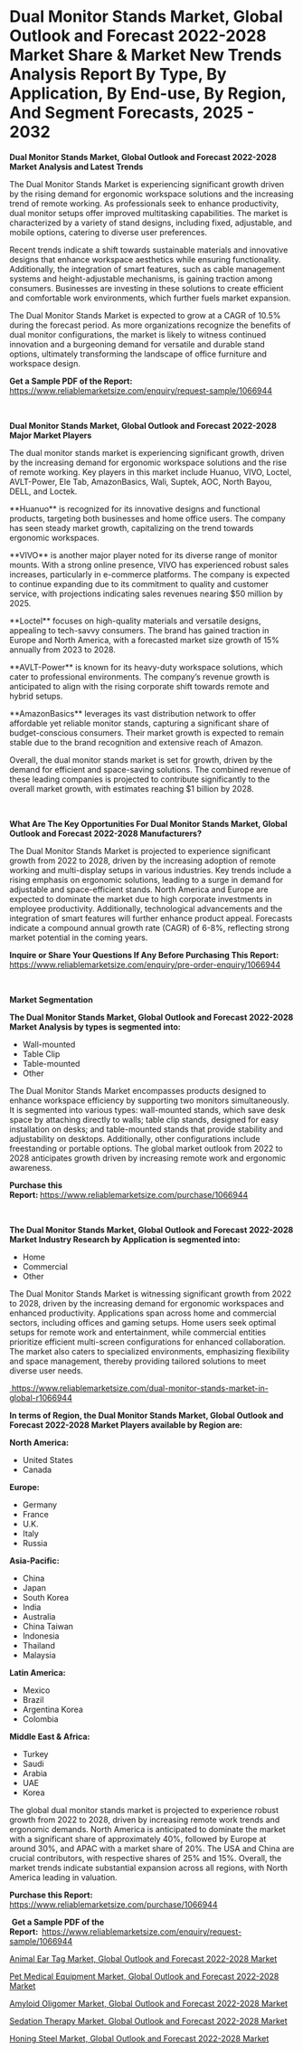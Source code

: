 <p><h1>Dual Monitor Stands Market, Global Outlook and Forecast 2022-2028 Market Share & Market New Trends Analysis Report By Type, By Application, By End-use, By Region, And Segment Forecasts, 2025 - 2032</h1></p><p><strong>Dual Monitor Stands Market, Global Outlook and Forecast 2022-2028 Market Analysis and Latest Trends</strong></p>
<p><p>The Dual Monitor Stands Market is experiencing significant growth driven by the rising demand for ergonomic workspace solutions and the increasing trend of remote working. As professionals seek to enhance productivity, dual monitor setups offer improved multitasking capabilities. The market is characterized by a variety of stand designs, including fixed, adjustable, and mobile options, catering to diverse user preferences.</p><p>Recent trends indicate a shift towards sustainable materials and innovative designs that enhance workspace aesthetics while ensuring functionality. Additionally, the integration of smart features, such as cable management systems and height-adjustable mechanisms, is gaining traction among consumers. Businesses are investing in these solutions to create efficient and comfortable work environments, which further fuels market expansion.</p><p>The Dual Monitor Stands Market is expected to grow at a CAGR of 10.5% during the forecast period. As more organizations recognize the benefits of dual monitor configurations, the market is likely to witness continued innovation and a burgeoning demand for versatile and durable stand options, ultimately transforming the landscape of office furniture and workspace design.</p></p>
<p><strong>Get a Sample PDF of the Report:&nbsp;</strong> <a href="https://www.reliablemarketsize.com/enquiry/request-sample/1066944?utm_campaign=2176&utm_medium=2&utm_source=Github&utm_content=ia&utm_term=21032025&utm_id=dual-monitor-stands-market-global-outlook-and-forecast-2022-2028">https://www.reliablemarketsize.com/enquiry/request-sample/1066944</a></p>
<p>&nbsp;</p>
<p><strong>Dual Monitor Stands Market, Global Outlook and Forecast 2022-2028 Major Market Players</strong></p>
<p><p>The dual monitor stands market is experiencing significant growth, driven by the increasing demand for ergonomic workspace solutions and the rise of remote working. Key players in this market include Huanuo, VIVO, Loctel, AVLT-Power, Ele Tab, AmazonBasics, Wali, Suptek, AOC, North Bayou, DELL, and Loctek.</p><p>**Huanuo** is recognized for its innovative designs and functional products, targeting both businesses and home office users. The company has seen steady market growth, capitalizing on the trend towards ergonomic workspaces. </p><p>**VIVO** is another major player noted for its diverse range of monitor mounts. With a strong online presence, VIVO has experienced robust sales increases, particularly in e-commerce platforms. The company is expected to continue expanding due to its commitment to quality and customer service, with projections indicating sales revenues nearing $50 million by 2025.</p><p>**Loctel** focuses on high-quality materials and versatile designs, appealing to tech-savvy consumers. The brand has gained traction in Europe and North America, with a forecasted market size growth of 15% annually from 2023 to 2028.</p><p>**AVLT-Power** is known for its heavy-duty workspace solutions, which cater to professional environments. The company’s revenue growth is anticipated to align with the rising corporate shift towards remote and hybrid setups.</p><p>**AmazonBasics** leverages its vast distribution network to offer affordable yet reliable monitor stands, capturing a significant share of budget-conscious consumers. Their market growth is expected to remain stable due to the brand recognition and extensive reach of Amazon.</p><p>Overall, the dual monitor stands market is set for growth, driven by the demand for efficient and space-saving solutions. The combined revenue of these leading companies is projected to contribute significantly to the overall market growth, with estimates reaching $1 billion by 2028.</p></p>
<p>&nbsp;</p>
<p><strong>What Are The Key Opportunities For Dual Monitor Stands Market, Global Outlook and Forecast 2022-2028 Manufacturers?</strong></p>
<p><p>The Dual Monitor Stands Market is projected to experience significant growth from 2022 to 2028, driven by the increasing adoption of remote working and multi-display setups in various industries. Key trends include a rising emphasis on ergonomic solutions, leading to a surge in demand for adjustable and space-efficient stands. North America and Europe are expected to dominate the market due to high corporate investments in employee productivity. Additionally, technological advancements and the integration of smart features will further enhance product appeal. Forecasts indicate a compound annual growth rate (CAGR) of 6-8%, reflecting strong market potential in the coming years.</p></p>
<p><strong>Inquire or Share Your Questions If Any Before Purchasing This Report:</strong> <a href="https://www.reliablemarketsize.com/enquiry/pre-order-enquiry/1066944?utm_campaign=2176&utm_medium=2&utm_source=Github&utm_content=ia&utm_term=21032025&utm_id=dual-monitor-stands-market-global-outlook-and-forecast-2022-2028">https://www.reliablemarketsize.com/enquiry/pre-order-enquiry/1066944</a></p>
<p>&nbsp;</p>
<p><strong>Market Segmentation</strong></p>
<p><strong>The Dual Monitor Stands Market, Global Outlook and Forecast 2022-2028 Market Analysis by types is segmented into:</strong></p>
<p><ul><li>Wall-mounted</li><li>Table Clip</li><li>Table-mounted</li><li>Other</li></ul></p>
<p><p>The Dual Monitor Stands Market encompasses products designed to enhance workspace efficiency by supporting two monitors simultaneously. It is segmented into various types: wall-mounted stands, which save desk space by attaching directly to walls; table clip stands, designed for easy installation on desks; and table-mounted stands that provide stability and adjustability on desktops. Additionally, other configurations include freestanding or portable options. The global market outlook from 2022 to 2028 anticipates growth driven by increasing remote work and ergonomic awareness.</p></p>
<p><strong>Purchase this Report:&nbsp;</strong><a href="https://www.reliablemarketsize.com/purchase/1066944?utm_campaign=2176&utm_medium=2&utm_source=Github&utm_content=ia&utm_term=21032025&utm_id=dual-monitor-stands-market-global-outlook-and-forecast-2022-2028">https://www.reliablemarketsize.com/purchase/1066944</a></p>
<p>&nbsp;</p>
<p><strong>The Dual Monitor Stands Market, Global Outlook and Forecast 2022-2028 Market Industry Research by Application is segmented into:</strong></p>
<p><ul><li>Home</li><li>Commercial</li><li>Other</li></ul></p>
<p><p>The Dual Monitor Stands Market is witnessing significant growth from 2022 to 2028, driven by the increasing demand for ergonomic workspaces and enhanced productivity. Applications span across home and commercial sectors, including offices and gaming setups. Home users seek optimal setups for remote work and entertainment, while commercial entities prioritize efficient multi-screen configurations for enhanced collaboration. The market also caters to specialized environments, emphasizing flexibility and space management, thereby providing tailored solutions to meet diverse user needs.</p></p>
<p><a href="https://www.reliablemarketsize.com/dual-monitor-stands-market-in-global-r1066944?utm_campaign=2176&utm_medium=2&utm_source=Github&utm_content=ia&utm_term=21032025&utm_id=dual-monitor-stands-market-global-outlook-and-forecast-2022-2028">&nbsp;https://www.reliablemarketsize.com/dual-monitor-stands-market-in-global-r1066944</a></p>
<p><strong>In terms of Region, the Dual Monitor Stands Market, Global Outlook and Forecast 2022-2028 Market Players available by Region are:</strong></p>
<p>
    <p> <strong> North America: </strong>
        <ul>
            <li>United States</li>
            <li>Canada</li>
        </ul>
        </p> 
    <p> <strong> Europe: </strong>
        <ul>
            <li>Germany</li>
            <li>France</li>
            <li>U.K.</li>
            <li>Italy</li>
            <li>Russia</li>
        </ul>
        </p> 
    <p> <strong> Asia-Pacific: </strong>
        <ul>
            <li>China</li>
            <li>Japan</li>
            <li>South Korea</li>
            <li>India</li>
            <li>Australia</li>
            <li>China Taiwan</li>
            <li>Indonesia</li>
            <li>Thailand</li>
            <li>Malaysia</li>
        </ul>
        </p> 
    <p> <strong> Latin America: </strong>
        <ul>
            <li>Mexico</li>
            <li>Brazil</li>
            <li>Argentina Korea</li>
            <li>Colombia</li>
        </ul>
        </p> 
    <p> <strong> Middle East & Africa: </strong>
        <ul>
            <li>Turkey</li>
            <li>Saudi</li>
            <li>Arabia</li>
            <li>UAE</li>
            <li>Korea</li>
        </ul>
    </p>
    </p>
<p><p>The global dual monitor stands market is projected to experience robust growth from 2022 to 2028, driven by increasing remote work trends and ergonomic demands. North America is anticipated to dominate the market with a significant share of approximately 40%, followed by Europe at around 30%, and APAC with a market share of 20%. The USA and China are crucial contributors, with respective shares of 25% and 15%. Overall, the market trends indicate substantial expansion across all regions, with North America leading in valuation.</p></p>
<p><strong>Purchase this Report: </strong><a href="https://www.reliablemarketsize.com/purchase/1066944?utm_campaign=2176&utm_medium=2&utm_source=Github&utm_content=ia&utm_term=21032025&utm_id=dual-monitor-stands-market-global-outlook-and-forecast-2022-2028">https://www.reliablemarketsize.com/purchase/1066944</a></p>
<p>&nbsp;<strong>Get a Sample PDF of the Report:&nbsp;&nbsp;</strong><a href="https://www.reliablemarketsize.com/enquiry/request-sample/1066944?utm_campaign=2176&utm_medium=2&utm_source=Github&utm_content=ia&utm_term=21032025&utm_id=dual-monitor-stands-market-global-outlook-and-forecast-2022-2028">https://www.reliablemarketsize.com/enquiry/request-sample/1066944</a></p>
<p><strong></strong></p>
<p><p><a href="https://github.com/haaszgettre6/Market-Research-Report-List-1/blob/main/animal-ear-tag-market-global-outlook-and-forecast-2022-2028-market.md?utm_campaign=2176&utm_medium=2&utm_source=Github&utm_content=ia&utm_term=21032025&utm_id=dual-monitor-stands-market-global-outlook-and-forecast-2022-2028">Animal Ear Tag Market, Global Outlook and Forecast 2022-2028 Market</a></p><p><a href="https://github.com/saoneubeh8/Market-Research-Report-List-1/blob/main/pet-medical-equipment-market-global-outlook-and-forecast-2022-2028-market.md?utm_campaign=2176&utm_medium=2&utm_source=Github&utm_content=ia&utm_term=21032025&utm_id=dual-monitor-stands-market-global-outlook-and-forecast-2022-2028">Pet Medical Equipment Market, Global Outlook and Forecast 2022-2028 Market</a></p><p><a href="https://github.com/mohmodsiason/Market-Research-Report-List-1/blob/main/amyloid-oligomer-market-global-outlook-and-forecast-2022-2028-market.md?utm_campaign=2176&utm_medium=2&utm_source=Github&utm_content=ia&utm_term=21032025&utm_id=dual-monitor-stands-market-global-outlook-and-forecast-2022-2028">Amyloid Oligomer Market, Global Outlook and Forecast 2022-2028 Market</a></p><p><a href="https://github.com/zanoligarav/Market-Research-Report-List-1/blob/main/sedation-therapy-market-global-outlook-and-forecast-2022-2028-market.md?utm_campaign=2176&utm_medium=2&utm_source=Github&utm_content=ia&utm_term=21032025&utm_id=dual-monitor-stands-market-global-outlook-and-forecast-2022-2028">Sedation Therapy Market, Global Outlook and Forecast 2022-2028 Market</a></p><p><a href="https://github.com/deyniphytic/Market-Research-Report-List-1/blob/main/honing-steel-market-global-outlook-and-forecast-2022-2028-market.md?utm_campaign=2176&utm_medium=2&utm_source=Github&utm_content=ia&utm_term=21032025&utm_id=dual-monitor-stands-market-global-outlook-and-forecast-2022-2028">Honing Steel Market, Global Outlook and Forecast 2022-2028 Market</a></p></p>